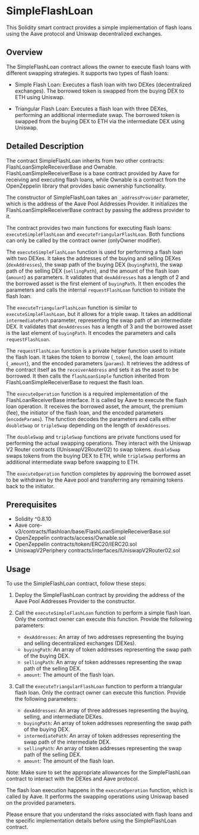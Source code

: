 # SimpleFlashLoan

This Solidity smart contract provides a simple implementation of flash loans using the Aave protocol and Uniswap decentralized exchanges.

## Overview

The SimpleFlashLoan contract allows the owner to execute flash loans with different swapping strategies. It supports two types of flash loans:

- Simple Flash Loan: Executes a flash loan with two DEXes (decentralized exchanges). The borrowed token is swapped from the buying DEX to ETH using Uniswap.

- Triangular Flash Loan: Executes a flash loan with three DEXes, performing an additional intermediate swap. The borrowed token is swapped from the buying DEX to ETH via the intermediate DEX using Uniswap.

## Detailed Description

The contract SimpleFlashLoan inherits from two other contracts: FlashLoanSimpleReceiverBase and Ownable. FlashLoanSimpleReceiverBase is a base contract provided by Aave for receiving and executing flash loans, while Ownable is a contract from the OpenZeppelin library that provides basic ownership functionality.

The constructor of SimpleFlashLoan takes an `_addressProvider` parameter, which is the address of the Aave Pool Addresses Provider. It initializes the FlashLoanSimpleReceiverBase contract by passing the address provider to it.

The contract provides two main functions for executing flash loans: `executeSimpleFlashLoan` and `executeTriangularFlashLoan`. Both functions can only be called by the contract owner (onlyOwner modifier).

The `executeSimpleFlashLoan` function is used for performing a flash loan with two DEXes. It takes the addresses of the buying and selling DEXes (`dexAddresses`), the swap path of the buying DEX (`buyingPath`), the swap path of the selling DEX (`sellingPath`), and the amount of the flash loan (`amount`) as parameters. It validates that `dexAddresses` has a length of 2 and the borrowed asset is the first element of `buyingPath`. It then encodes the parameters and calls the internal `requestFlashLoan` function to initiate the flash loan.

The `executeTriangularFlashLoan` function is similar to `executeSimpleFlashLoan`, but it allows for a triple swap. It takes an additional `intermediatePath` parameter, representing the swap path of an intermediate DEX. It validates that `dexAddresses` has a length of 3 and the borrowed asset is the last element of `buyingPath`. It encodes the parameters and calls `requestFlashLoan`.

The `requestFlashLoan` function is a private helper function used to initiate the flash loan. It takes the token to borrow (`_token`), the loan amount (`_amount`), and the encoded parameters (`params`). It retrieves the address of the contract itself as the `receiverAddress` and sets it as the asset to be borrowed. It then calls the `flashLoanSimple` function inherited from FlashLoanSimpleReceiverBase to request the flash loan.

The `executeOperation` function is a required implementation of the FlashLoanReceiverBase interface. It is called by Aave to execute the flash loan operation. It receives the borrowed asset, the amount, the premium (fee), the initiator of the flash loan, and the encoded parameters (`encodeParams`). The function decodes the parameters and calls either `doubleSwap` or `tripleSwap` depending on the length of `dexAddresses`.

The `doubleSwap` and `tripleSwap` functions are private functions used for performing the actual swapping operations. They interact with the Uniswap V2 Router contracts (IUniswapV2Router02) to swap tokens. `doubleSwap` swaps tokens from the buying DEX to ETH, while `tripleSwap` performs an additional intermediate swap before swapping to ETH.

The `executeOperation` function completes by approving the borrowed asset to be withdrawn by the Aave pool and transferring any remaining tokens back to the initiator.

## Prerequisites

- Solidity ^0.8.10
- Aave core-v3/contracts/flashloan/base/FlashLoanSimpleReceiverBase.sol
- OpenZeppelin contracts/access/Ownable.sol
- OpenZeppelin contracts/token/ERC20/IERC20.sol
- UniswapV2Periphery contracts/interfaces/IUniswapV2Router02.sol

## Usage

To use the SimpleFlashLoan contract, follow these steps:

1. Deploy the SimpleFlashLoan contract by providing the address of the Aave Pool Addresses Provider to the constructor.

2. Call the `executeSimpleFlashLoan` function to perform a simple flash loan. Only the contract owner can execute this function. Provide the following parameters:

   - `dexAddresses`: An array of two addresses representing the buying and selling decentralized exchanges (DEXes).
   - `buyingPath`: An array of token addresses representing the swap path of the buying DEX.
   - `sellingPath`: An array of token addresses representing the swap path of the selling DEX.
   - `amount`: The amount of the flash loan.

3. Call the `executeTriangularFlashLoan` function to perform a triangular flash loan. Only the contract owner can execute this function. Provide the following parameters:
   - `dexAddresses`: An array of three addresses representing the buying, selling, and intermediate DEXes.
   - `buyingPath`: An array of token addresses representing the swap path of the buying DEX.
   - `intermediatePath`: An array of token addresses representing the swap path of the intermediate DEX.
   - `sellingPath`: An array of token addresses representing the swap path of the selling DEX.
   - `amount`: The amount of the flash loan.

Note: Make sure to set the appropriate allowances for the SimpleFlashLoan contract to interact with the DEXes and Aave protocol.

The flash loan execution happens in the `executeOperation` function, which is called by Aave. It performs the swapping operations using Uniswap based on the provided parameters.

Please ensure that you understand the risks associated with flash loans and the specific implementation details before using the SimpleFlashLoan contract.
